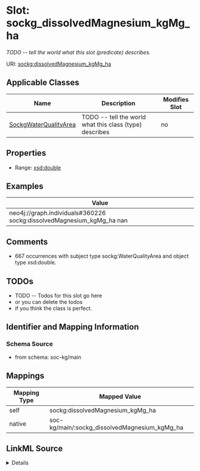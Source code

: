 

# Slot: sockg_dissolvedMagnesium_kgMg_ha


_TODO -- tell the world what this slot (predicate) describes._





URI: [sockg:dissolvedMagnesium_kgMg_ha](http://www.semanticweb.org/sockg/ontologies/2024/0/soil-carbon-ontology/dissolvedMagnesium_kgMg_ha)



<!-- no inheritance hierarchy -->





## Applicable Classes

| Name | Description | Modifies Slot |
| --- | --- | --- |
| [SockgWaterQualityArea](../classes/SockgWaterQualityArea.md) | TODO -- tell the world what this class (type) describes |  no  |







## Properties

* Range: [xsd:double](http://www.w3.org/2001/XMLSchema#double)






## Examples

| Value |
| --- |
| neo4j://graph.individuals#360226 sockg:dissolvedMagnesium_kgMg_ha nan |

## Comments

* 667 occurrences with subject type sockg:WaterQualityArea and object type xsd:double.

## TODOs

* TODO -- Todos for this slot go here
* or you can delete the todos
* if you think the class is perfect.

## Identifier and Mapping Information







### Schema Source


* from schema: soc-kg/main




## Mappings

| Mapping Type | Mapped Value |
| ---  | ---  |
| self | sockg:dissolvedMagnesium_kgMg_ha |
| native | soc-kg/main/:sockg_dissolvedMagnesium_kgMg_ha |




## LinkML Source

<details>
```yaml
name: sockg_dissolvedMagnesium_kgMg_ha
description: TODO -- tell the world what this slot (predicate) describes.
todos:
- TODO -- Todos for this slot go here
- or you can delete the todos
- if you think the class is perfect.
comments:
- 667 occurrences with subject type sockg:WaterQualityArea and object type xsd:double.
examples:
- value: neo4j://graph.individuals#360226 sockg:dissolvedMagnesium_kgMg_ha nan
from_schema: soc-kg/main
rank: 1000
slot_uri: sockg:dissolvedMagnesium_kgMg_ha
alias: sockg_dissolvedMagnesium_kgMg_ha
domain_of:
- sockg_WaterQualityArea
range: double

```
</details>